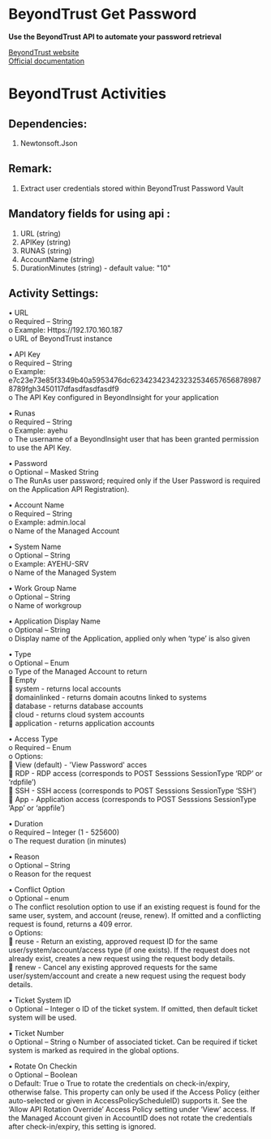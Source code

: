 # BeyondTrust Get Password
**Use the BeyondTrust API to automate your password retrieval**

[BeyondTrust website](https://www.beyondtrust.com/) <br/>
[Official documentation](https://www.beyondtrust.com/docs/privileged-remote-access/how-to/integrations/api/index.htm)

# BeyondTrust Activities

## Dependencies:
1. Newtonsoft.Json

## Remark:
1. Extract user credentials stored within BeyondTrust Password Vault

## Mandatory fields for using api :<br />
1. URL (string)
2. APIKey (string)
3. RUNAS (string)
4. AccountName (string)
5. DurationMinutes (string) - default value: "10"

## Activity Settings:<br />

• URL <br />
 o Required – String <br />
 o Example: Https://192.170.160.187 <br />
 o URL of BeyondTrust instance <br />

• API Key <br />
o Required – String <br />
o Example: e7c23e73e85f3349b40a5953476dc6234234234232325346576568789878789fgh3450117dfasdfasdfasdf9 <br />
o The API Key configured in BeyondInsight for your application <br />

• Runas <br />
o Required – String <br />
o Example: ayehu <br />
o The username of a BeyondInsight user that has been granted permission to use the API Key.<br />

• Password <br />
o Optional – Masked String <br />
o The RunAs user password; required only if the User Password is required on the Application API Registration).<br />

• Account Name <br />
o Required – String <br />
o Example: admin.local <br />
o Name of the Managed Account<br />

• System Name <br />
o Optional – String <br />
o Example: AYEHU-SRV <br />
o Name of the Managed System<br />

• Work Group Name <br />
o Optional – String <br />
o Name of workgroup<br />

• Application Display Name <br />
o Optional – String <br />
o Display name of the Application, applied only when ‘type’ is also given<br />

• Type <br />
o Optional – Enum <br />
o Type of the Managed Account to return <br />
 Empty <br />
 system - returns local accounts <br />
 domainlinked - returns domain acoutns linked to systems <br />
 database - returns database accounts <br />
 cloud - returns cloud system accounts <br />
 application - returns application accounts<br />

• Access Type <br />
o Required – Enum <br />
o Options: <br />
 View (default) - 'View Password' acces <br />
 RDP - RDP access (corresponds to POST Sesssions SessionType ‘RDP’ or ‘rdpfile’) <br />
 SSH - SSH access (corresponds to POST Sesssions SessionType ‘SSH’) <br />
 App - Application access (corresponds to POST Sesssions SessionType ‘App’ or ‘appfile’)<br />

• Duration <br />
o Required – Integer (1 - 525600) <br />
o The request duration (in minutes)<br />

• Reason <br />
o Optional – String <br />
o Reason for the request<br />

• Conflict Option  <br />
o Optional – enum <br />
o The conflict resolution option to use if an existing request is found for the same user, system, and account (reuse, renew). If omitted and a conflicting request is found, returns a 409 error. <br />
o Options: <br />
 reuse - Return an existing, approved request ID for the same user/system/account/access type (if one exists). If the request does not already exist, creates a new request using the request body details. <br />
 renew - Cancel any existing approved requests for the same user/system/account and create a new request using the request body details.<br />

• Ticket System ID <br />
o Optional – Integer o ID of the ticket system. If omitted, then default ticket system will be used.<br />

• Ticket Number <br />
o Optional – String o Number of associated ticket. Can be required if ticket system is marked as required in the global options.<br />

• Rotate On Checkin <br />
o Optional – Boolean <br />
o Default: True o True to rotate the credentials on check-in/expiry, otherwise false. This property can only be used if the Access Policy (either auto-selected or given in AccessPolicyScheduleID) supports it. See the ‘Allow API Rotation Override’ Access Policy setting under ‘View’ access. If the Managed Account given in AccountID does not rotate the credentials after check-in/expiry, this setting is ignored.<br />
